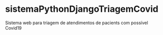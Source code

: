 # sistemaPythonDjangoTriagemCovid
Sistema web para triagem de atendimentos de pacients com possível Covid19
